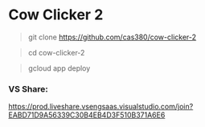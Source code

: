 # Cow Clicker 2

> git clone https://github.com/cas380/cow-clicker-2

> cd cow-clicker-2

> gcloud app deploy

### VS Share:
https://prod.liveshare.vsengsaas.visualstudio.com/join?EABD71D9A56339C30B4EB4D3F510B371A6E6
